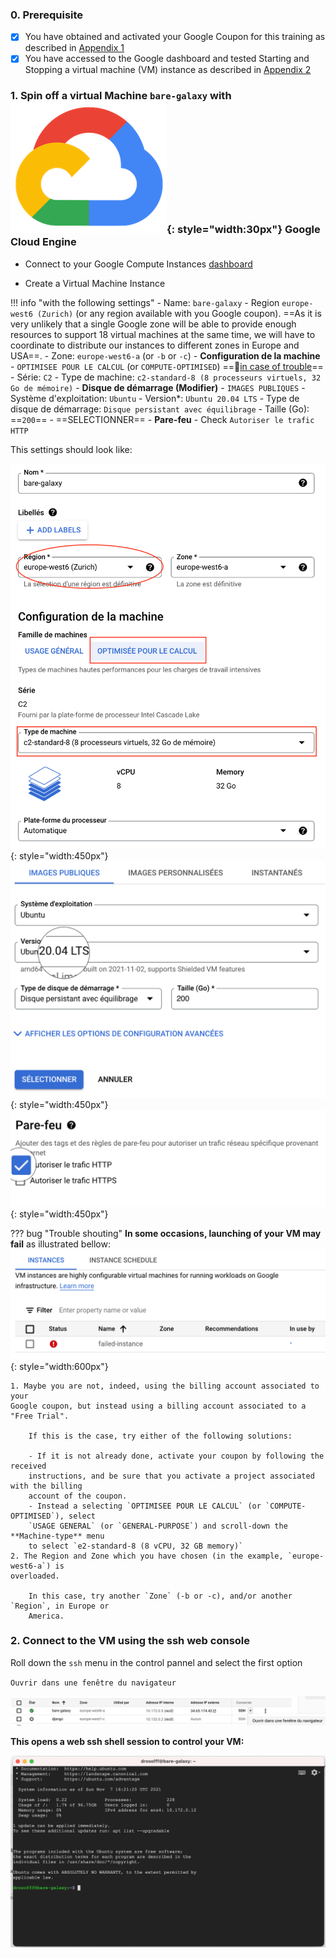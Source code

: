 ### 0. Prerequisite

- [x] You have obtained and activated your Google Coupon for this training as described in
[Appendix 1](../Google_cloud_Account)
- [x] You have accessed to the Google dashboard and tested Starting and Stopping a virtual
machine (VM) instance as described in [Appendix 2](../spin_off_VM)

### 1. Spin off a virtual Machine `bare-galaxy` with ![](images/google-padok.png){: style="width:30px"} Google Cloud Engine

- Connect to your Google Compute Instances
  [dashboard](https://console.cloud.google.com/compute/instances)

- Create a Virtual Machine Instance
 

!!! info "with the following settings"
    - Name: `bare-galaxy`
    - Region `europe-west6 (Zurich)` (or any region available with you Google coupon). ==As
    it is very unlikely that a single Google zone will be able to provide enough resources
    to support 18 virtual machines at the same time, we will have to coordinate to
    distribute our instances to different zones in Europe and USA==.
    - Zone: `europe-west6-a` (or `-b` or `-c`)
    - **Configuration de la machine**
        - `OPTIMISEE POUR LE CALCUL` (or `COMPUTE-OPTIMISED`) ==:link:[in case of trouble](#trouble-shouting)==
        - Série: `C2`
        - Type de machine: `c2-standard-8 (8 processeurs virtuels, 32 Go de mémoire)`
    - **Disque de démarrage (Modifier)**
        - `IMAGES PUBLIQUES`
        - Système d'exploitation: `Ubuntu`
        - Version*: `Ubuntu 20.04 LTS`
        - Type de disque de démarrage: `Disque persistant avec équilibrage`
        - Taille (Go): ==`200`==
        - ==SELECTIONNER==
    - **Pare-feu**
        - Check `Autoriser le trafic HTTP`

This settings should look like:
    
![](images/GCE_spin.png){: style="width:450px"}
![](images/GCE_OS.png){: style="width:450px"}
![](images/GCE_firewall.png){: style="width:450px"}

??? bug "Trouble shouting"
    **In some occasions, launching of your VM may fail** as illustrated bellow:
    ![](images/instance_failing.png){: style="width:600px"}
    
    1. Maybe you are not, indeed, using the billing account associated to your
    Google coupon, but instead using a billing account associated to a "Free Trial".
        
        If this is the case, try either of the following solutions:
        
        - If it is not already done, activate your coupon by following the received
        instructions, and be sure that you activate a project associated with the billing
        account of the coupon.
        - Instead a selecting `OPTIMISEE POUR LE CALCUL` (or `COMPUTE-OPTIMISED`), select
        `USAGE GENERAL` (or `GENERAL-PURPOSE`) and scroll-down the **Machine-type** menu
        to select `e2-standard-8 (8 vCPU, 32 GB memory)`
    2. The Region and Zone which you have chosen (in the example, `europe-west6-a`) is
    overloaded.
        
        In this case, try another `Zone` (-b or -c), and/or another `Region`, in Europe or
        America.

### 2. Connect to the VM using the ssh web console

Roll down the `ssh` menu in the control pannel and select the first option

`Ouvrir dans une fenêtre du navigateur`

![Select ssh session in browser](images/select_ssh.png)
    
**This opens a web ssh shell session to control your VM:**

![](images/web_ssh_console.png)
